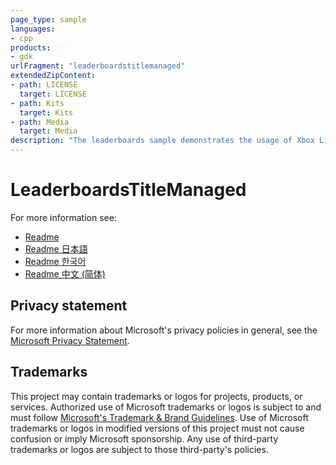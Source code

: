 ```yaml
---
page_type: sample
languages:
- cpp
products:
- gdk
urlFragment: "leaderboardstitlemanaged"
extendedZipContent:
- path: LICENSE
  target: LICENSE
- path: Kits
  target: Kits
- path: Media
  target: Media
description: "The leaderboards sample demonstrates the usage of Xbox Live Leaderboards with Title-Managed stats."
---
```


# LeaderboardsTitleManaged

For more information see: 
- [Readme](https://github.com/microsoft/Xbox-GDK-Samples/blob/main/Samples/Live/LeaderboardsTitleManaged/readme_en-us.md)
- [Readme 日本語](https://github.com/microsoft/Xbox-GDK-Samples/blob/main/Samples/Live/LeaderboardsTitleManaged/readme_ja-jp.md)
- [Readme 한국어](https://github.com/microsoft/Xbox-GDK-Samples/blob/main/Samples/Live/LeaderboardsTitleManaged/readme_ko-kr.md)
- [Readme 中文 (简体)](https://github.com/microsoft/Xbox-GDK-Samples/blob/main/Samples/Live/LeaderboardsTitleManaged/readme_zh-cn.md)

## Privacy statement

For more information about Microsoft's privacy policies in general, see the [Microsoft Privacy Statement](https://privacy.microsoft.com/privacystatement/).

## Trademarks

This project may contain trademarks or logos for projects, products, or services. Authorized use of Microsoft trademarks or logos is subject to and must follow [Microsoft's Trademark & Brand Guidelines](https://www.microsoft.com/en-us/legal/intellectualproperty/trademarks/usage/general). Use of Microsoft trademarks or logos in modified versions of this project must not cause confusion or imply Microsoft sponsorship. Any use of third-party trademarks or logos are subject to those third-party's policies.
